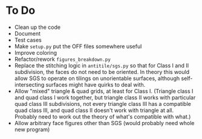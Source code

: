 # To Do
* Clean up the code
* Document
* Test cases
* Make `setup.py` put the OFF files somewhere useful
* Improve coloring
* Refactor/rework `figures_breakdown.py`
* Replace the stitching logic in `antitile/sgs.py` so that for Class I and II subdivision, the faces do not need to be oriented. In theory this would allow SGS to operate on tilings on unorientable surfaces, although self-intersecting surfaces might have quirks to deal with.
* Allow "mixed" triangle & quad grids, at least for Class I. (Triangle class I and quad class I work together, but triangle class II works with particular quad class III subdivisions, not every triangle class III has a compatible quad class III, and quad class II doesn't work with triangle at all. Probably need to work out the theory of what's compatible with what.)
* Allow arbitrary face figures other than SGS (would probably need whole new program)
